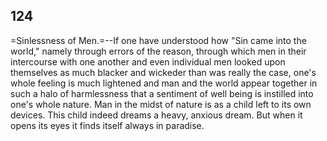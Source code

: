 ## 124

=Sinlessness of Men.=--If one have understood how "Sin came into the
world," namely through errors of the reason, through which men in their
intercourse with one another and even individual men looked upon
themselves as much blacker and wickeder than was really the case, one's
whole feeling is much lightened and man and the world appear together in
such a halo of harmlessness that a sentiment of well being is instilled
into one's whole nature. Man in the midst of nature is as a child left
to its own devices. This child indeed dreams a heavy, anxious dream. But
when it opens its eyes it finds itself always in paradise.


